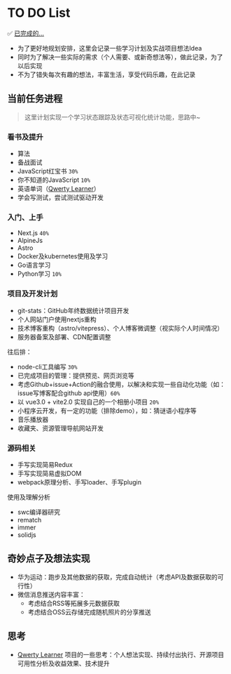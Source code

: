 # TO DO List

✅ [已完成的...](https://github.com/JS-banana/front-end-coffeeBar)

- 为了更好地规划安排，这里会记录一些学习计划及实战项目想法Idea
- 同时为了解决一些实际的需求（个人需要、或新奇想法等），做此记录，为了以后实现
- 不为了错失每次有趣的想法，丰富生活，享受代码乐趣，在此记录

## 当前任务进程

> 这里计划实现一个学习状态跟踪及状态可视化统计功能，思路中~

### 看书及提升

- 算法
- 备战面试
- JavaScript红宝书 `30%`
- 你不知道的JavaScript `10%`
- 英语单词（[Qwerty Learner](https://github.com/Kaiyiwing/qwerty-learner)）
- 学会写测试，尝试测试驱动开发

### 入门、上手

- Next.js `40%`
- AlpineJs
- Astro
- Docker及kubernetes使用及学习
- Go语言学习
- Python学习 `10%`

### 项目及开发计划

- git-stats：GitHub年终数据统计项目开发
- 个人网站门户使用nextjs重构
- 技术博客重构（astro/vitepress）、个人博客微调整（视实际个人时间情况）
- 服务器备案及部署、CDN配置调整

往后排：

- node-cli工具编写 `30%`
- 已完成项目的管理：提供预览、网页浏览等
- 考虑Github+issue+Action的融合使用，以解决和实现一些自动化功能（如：issue写博客配合github api使用）`60%`
- 以 vue3.0 + vite2.0 实现自己的一个相册小项目 `20%`
- 小程序云开发，有一定的功能（排除demo），如：猜谜语小程序等
- 音乐播放器
- 收藏夹、资源管理导航网站开发

### 源码相关

- 手写实现简易Redux
- 手写实现简易虚拟DOM
- webpack原理分析、手写loader、手写plugin

使用及理解分析

- swc编译器研究
- rematch
- immer
- solidjs

## 奇妙点子及想法实现

- 华为运动：跑步及其他数据的获取，完成自动统计（考虑API及数据获取的可行性）
- 微信消息推送内容丰富：
  - 考虑结合RSS等拓展多元数据获取
  - 考虑结合OSS云存储完成随机照片的分享推送

## 思考

- [Qwerty Learner](https://github.com/Kaiyiwing/qwerty-learner) 项目的一些思考：个人想法实现、持续付出执行、开源项目可用性分析及收益效果、技术提升
